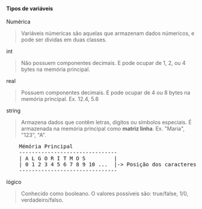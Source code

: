 #### Tipos de variáveis

<p>Numérica</p>
<blockquote>Variáveis númericas são aquelas que armazenam dados númericos, e pode ser dividas em duas classes.</blockquote>

<p>int</p>
<blockquote> Não possuem componentes decimais. E pode ocupar de 1, 2, ou 4 bytes na memória principal.</blockquote>

<p>real</p>
<blockquote> Possuem componentes decimais. E pode ocupar de 4 ou 8 bytes na memória principal. Ex. 12.4, 5.6</blockquote>

<p>string</p>
<blockquote> Armazena dados que contêm letras, dígitos ou símbolos especiais. É armazenada na memória principal como <strong>matriz linha</strong>. Ex. "Maria", "123", "A". </blockquote>

<pre>
    Mémória Principal
    -------------------------------
    | A L G O R I T M O S         |
    | 0 1 2 3 4 5 6 7 8 9 10 ...  |-> Posição dos caracteres dentro da variável
    -------------------------------
</pre>

<p>lógico</p>
<blockquote>Conhecido como booleano. O valores possíveis são: true/false, 1/0, verdadeiro/falso.</blockquote>


